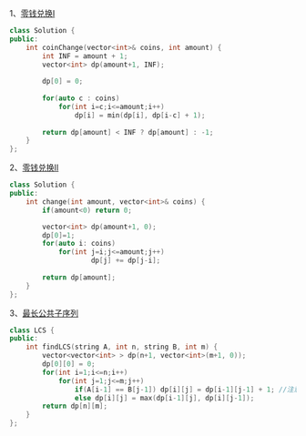 1、[零钱兑换I](https://leetcode-cn.com/problems/coin-change/description/)
```c++
class Solution {
public:
    int coinChange(vector<int>& coins, int amount) {
        int INF = amount + 1;
        vector<int> dp(amount+1, INF);
        
        dp[0] = 0;
        
        for(auto c : coins)
            for(int i=c;i<=amount;i++)
                dp[i] = min(dp[i], dp[i-c] + 1);
        
        return dp[amount] < INF ? dp[amount] : -1;
    }
};
```

2、[零钱兑换II](https://leetcode-cn.com/problems/coin-change-2/)
```c++
class Solution {
public:
    int change(int amount, vector<int>& coins) {
        if(amount<0) return 0;

        vector<int> dp(amount+1, 0);
        dp[0]=1;
        for(auto i: coins)
            for(int j=i;j<=amount;j++)
                    dp[j] += dp[j-i];
        
        return dp[amount];
    }
};
```

3、[最长公共子序列](https://www.nowcoder.com/questionTerminal/c996bbb77dd447d681ec6907ccfb488a)
```c++
class LCS {
public:
    int findLCS(string A, int n, string B, int m) {
        vector<vector<int> > dp(n+1, vector<int>(m+1, 0));
        dp[0][0] = 0;
        for(int i=1;i<=n;i++)
            for(int j=1;j<=m;j++)
                if(A[i-1] == B[j-1]) dp[i][j] = dp[i-1][j-1] + 1; //注意下标
                else dp[i][j] = max(dp[i-1][j], dp[i][j-1]);
        return dp[n][m];
    }
};
```